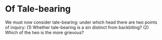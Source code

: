 # Of Tale-bearing

We must now consider tale-bearing: under which head there are two points of inquiry:
(1) Whether tale-bearing is a sin distinct from backbiting?
(2) Which of the two is the more grievous?
